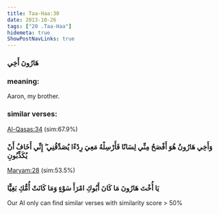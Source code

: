 ```yaml
---
title: Taa-Haa:30
date: 2013-10-26
tags: ["20 .Taa-Haa"]
hidemeta: true 
ShowPostNavLinks: true 
---
```

### هَارُونَ أَخِي
### meaning: 
Aaron, my brother.
### similar verses: 

[Al-Qasas:34](/28/34) (sim:67.9%)

### وَأَخِي هَارُونُ هُوَ أَفْصَحُ مِنِّي لِسَانًا فَأَرْسِلْهُ مَعِيَ رِدْءًا يُصَدِّقُنِي ۖ إِنِّي أَخَافُ أَنْ يُكَذِّبُونِ

[Maryam:28](/19/28) (sim:53.5%)

### يَا أُخْتَ هَارُونَ مَا كَانَ أَبُوكِ امْرَأَ سَوْءٍ وَمَا كَانَتْ أُمُّكِ بَغِيًّا

Our AI only can find similar verses with similarity score > 50% 


